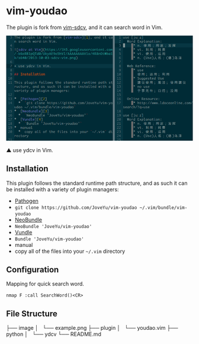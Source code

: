 # vim-youdao

The plugin is fork from [vim-sdcv][1], and it can search word in Vim.

![sdcv at Vim](https://raw.githubusercontent.com/JoveYu/vim-youdao/master/image/example.png)

▲ use ydcv in Vim.

## Installation

This plugin follows the standard runtime path structure, and as such it can be installed with a variety of plugin managers:

*  [Pathogen][2]
  *  `git clone https://github.com/JoveYu/vim-youdao ~/.vim/bundle/vim-youdao`
*  [NeoBundle][3]
  *  `NeoBundle 'JoveYu/vim-youdao'`
*  [Vundle][4]
  *  `Bundle 'JoveYu/vim-youdao'`
*  manual
  *  copy all of the files into your `~/.vim` directory

## Configuration

Mapping for quick search word.

    nmap F :call SearchWord()<CR>

## File Structure
├── image
│   └── example.png
├── plugin
│   └── youdao.vim
├── python
│   └── ydcv
└── README.md

[1]: https://github.com/chusiang/vim-sdcv
[2]: https://github.com/tpope/vim-pathogen
[3]: https://github.com/Shougo/neobundle.vim
[4]: https://github.com/gmarik/vundle


